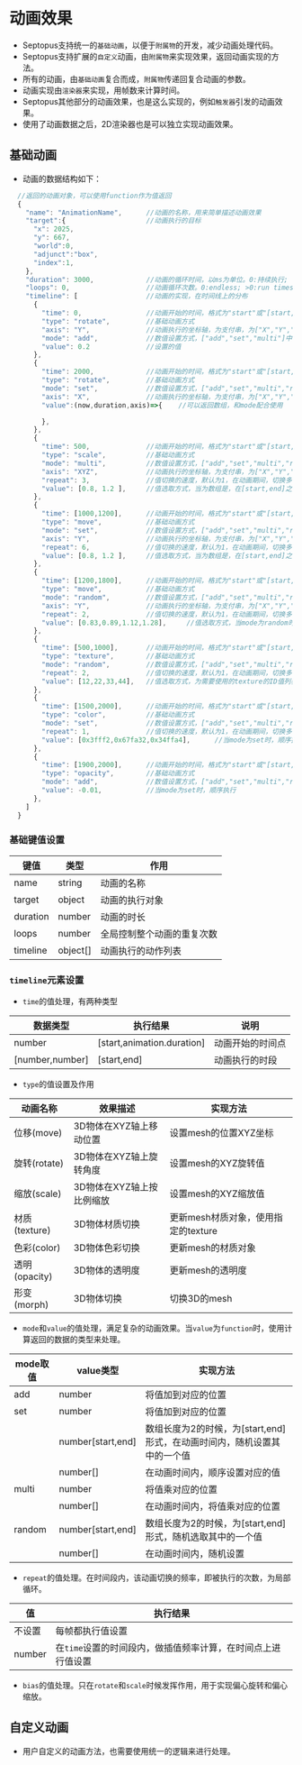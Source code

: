 # 动画效果

* Septopus支持统一的`基础动画`，以便于`附属物`的开发，减少动画处理代码。
* Septopus支持扩展的`自定义`动画，由`附属物`来实现效果，返回动画实现的方法。
* 所有的动画，由`基础动画`复合而成，`附属物`传递回复合动画的参数。
* 动画实现由`渲染器`来实现，用帧数来计算时间。
* Septopus其他部分的动画效果，也是这么实现的，例如`触发器`引发的动画效果。
* 使用了动画数据之后，2D渲染器也是可以独立实现动画效果。
  
## 基础动画

* 动画的数据结构如下：

```Javascript
  //返回的动画对象，可以使用function作为值返回
  {
    "name": "AnimationName",      //动画的名称，用来简单描述动画效果
    "target":{                    //动画执行的目标
      "x": 2025,
      "y": 667,
      "world":0,
      "adjunct":"box",
      "index":1,
    },
    "duration": 3000,             //动画的循环时间，以ms为单位。0:持续执行;
    "loops": 0,                   //动画循环次数。0:endless; >0:run times
    "timeline": [                 //动画的实现，在时间线上的分布
      {
        "time": 0,                //动画开始的时间，格式为"start"或"[start,end]"
        "type": "rotate",         //基础动画方式
        "axis": "Y",              //动画执行的坐标轴，为支付串，为["X","Y","Z","XY","XZ","YZ","XYZ"]中的一种
        "mode": "add",            //数值设置方式，["add","set","multi"]中的一种
        "value": 0.2              //设置的值             
      },
      {
        "time": 2000,             //动画开始的时间，格式为"start"或"[start,end]"
        "type": "rotate",         //基础动画方式
        "mode": "set",            //数值设置方式，["add","set","multi","random"]中的一种
        "axis": "X",              //动画执行的坐标轴，为支付串，为["X","Y","Z","XY","XZ","YZ","XYZ"]中的一种
        "value":(now,duration,axis)=>{    //可以返回数组，和mode配合使用

        },
      },
      {
        "time": 500,              //动画开始的时间，格式为"start"或"[start,end]"
        "type": "scale",          //基础动画方式
        "mode": "multi",          //数值设置方式，["add","set","multi","random"]中的一种
        "axis": "XYZ",            //动画执行的坐标轴，为支付串，为["X","Y","Z","XY","XZ","YZ","XYZ"]中的一种
        "repeat": 3,              //值切换的速度，默认为1，在动画期间，切换多少次的值
        "value": [0.8, 1.2 ],     //值选取方式，当为数组是，在[start,end]之间，随机选取
      },
      {
        "time": [1000,1200],      //动画开始的时间，格式为"start"或"[start,end]"
        "type": "move",           //基础动画方式
        "mode": "set",            //数值设置方式，["add","set","multi","random"]中的一种
        "axis": "Y",              //动画执行的坐标轴，为支付串，为["X","Y","Z","XY","XZ","YZ","XYZ"]中的一种
        "repeat": 6,              //值切换的速度，默认为1，在动画期间，切换多少次的值
        "value": [0.8, 1.2 ],     //值选取方式，当为数组是，在[start,end]之间，随机选取
      },
      {
        "time": [1200,1800],      //动画开始的时间，格式为"start"或"[start,end]"
        "type": "move",           //基础动画方式
        "mode": "random",         //数值设置方式，["add","set","multi","random"]中的一种
        "axis": "Y",              //动画执行的坐标轴，为支付串，为["X","Y","Z","XY","XZ","YZ","XYZ"]中的一种
        "repeat": 2,              //值切换的速度，默认为1，在动画期间，切换多少次的值
        "value": [0.83,0.89,1.12,1.28],     //值选取方式，当mode为random时，随机选取
      },
      {
        "time": [500,1000],       //动画开始的时间，格式为"start"或"[start,end]"
        "type": "texture",        //基础动画方式
        "mode": "random",         //数值设置方式，["add","set","multi","random"]中的一种    
        "repeat": 2,              //值切换的速度，默认为1，在动画期间，切换多少次的值
        "value": [12,22,33,44],   //值选取方式，为需要使用的texture的ID值列表
      },
      {
        "time": [1500,2000],      //动画开始的时间，格式为"start"或"[start,end]"
        "type": "color",          //基础动画方式
        "mode": "set",            //数值设置方式，["add","set","multi","random"]中的一种    
        "repeat": 1,              //值切换的速度，默认为1，在动画期间，切换多少次的值
        "value": [0x3fff2,0x67fa32,0x34ffa4],      //当mode为set时，顺序执行
      },
      {
        "time": [1900,2000],      //动画开始的时间，格式为"start"或"[start,end]"
        "type": "opacity",        //基础动画方式
        "mode": "add",            //数值设置方式，["add","set","multi","random"]中的一种 
        "value": -0.01,           //当mode为set时，顺序执行
      },
    ]
  }
```

### 基础键值设置

|  键值   | 类型  | 作用  |
|  ----  | ----  | ----  |
|  name  |  string | 动画的名称 |
|  target | object  | 动画的执行对象 |
|  duration  | number  | 动画的时长  |
|  loops  | number  | 全局控制整个动画的重复次数 |
|  timeline  | object[] | 动画执行的动作列表 |

### `timeline`元素设置

* `time`的值处理，有两种类型

|  数据类型   | 执行结果  | 说明  |
|  ----  | ----  | ----  |
|  number  |  [start,animation.duration] | 动画开始的时间点 |
|  [number,number]  |  [start,end] | 动画执行的时段 |

* `type`的值设置及作用
  
|  动画名称   | 效果描述  | 实现方法  |
|  ----  | ----  | ----  |
|  位移(move)  |  3D物体在XYZ轴上移动位置 | 设置mesh的位置XYZ坐标 |
|  旋转(rotate) | 3D物体在XYZ轴上旋转角度  | 设置mesh的XYZ旋转值 |
|  缩放(scale)  | 3D物体在XYZ轴上按比例缩放  | 设置mesh的XYZ缩放值  |
|  材质(texture)  | 3D物体材质切换  | 更新mesh材质对象，使用指定的texture |
|  色彩(color)  | 3D物体色彩切换  | 更新mesh的材质对象 |
|  透明(opacity)  | 3D物体的透明度 | 更新mesh的透明度 |
|  形变(morph)  | 3D物体切换 | 切换3D的mesh |

<!-- |  路径(path)  | 3D物体按照路径移动 | 设置mesh的位置 |  --使用指定的方法来灵活实现 -->

* `mode`和`value`的值处理，满足复杂的动画效果。当`value`为`function`时，使用计算返回的数据的类型来处理。
  
|  mode取值   | value类型  | 实现方法  |
|  ----  | ----  | ----  |
|  add  |  number | 将值加到对应的位置 |
|  set | number  | 将值加到对应的位置 |
|    | number[start,end]  | 数组长度为2的时候，为[start,end]形式，在动画时间内，随机设置其中的一个值 |
|    | number[]  | 在动画时间内，顺序设置对应的值 |
|  multi  | number  | 将值乘对应的位置  |
|    | number[]  | 在动画时间内，将值乘对应的位置 |
|  random  | number[start,end]  | 数组长度为2的时候，为[start,end]形式，随机选取其中的一个值 |
|    | number[]  | 在动画时间内，随机设置 |

* `repeat`的值处理。在时间段内，该动画切换的频率，即被执行的次数，为局部循环。

|  值   | 执行结果  |
|  ----  | ----  |
|  不设置  |  每帧都执行值设置 |
|  number  |  在`time`设置的时间段内，做插值频率计算，在时间点上进行值设置 |

* `bias`的值处理。只在`rotate`和`scale`时候发挥作用，用于实现偏心旋转和偏心缩放。
  
## 自定义动画

* 用户自定义的动画方法，也需要使用统一的逻辑来进行处理。